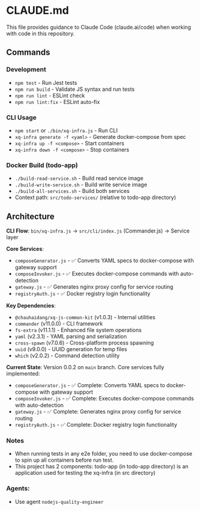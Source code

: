 # CLAUDE.md

This file provides guidance to Claude Code (claude.ai/code) when working with code in this repository.

## Commands

### Development
- `npm test` - Run Jest tests
- `npm run build` - Validate JS syntax and run tests
- `npm run lint` - ESLint check
- `npm run lint:fix` - ESLint auto-fix

### CLI Usage
- `npm start` or `./bin/xq-infra.js` - Run CLI
- `xq-infra generate -f <yaml>` - Generate docker-compose from spec
- `xq-infra up -f <compose>` - Start containers
- `xq-infra down -f <compose>` - Stop containers

### Docker Build (todo-app)
- `./build-read-service.sh` - Build read service image
- `./build-write-service.sh` - Build write service image
- `./build-all-services.sh` - Build both services
- Context path: `src/todo-services/` (relative to todo-app directory)

## Architecture

**CLI Flow**: `bin/xq-infra.js` → `src/cli/index.js` (Commander.js) → Service layer

**Core Services**:
- `composeGenerator.js` - ✅ Converts YAML specs to docker-compose with gateway support
- `composeInvoker.js` - ✅ Executes docker-compose commands with auto-detection
- `gateway.js` - ✅ Generates nginx proxy config for service routing
- `registryAuth.js` - ✅ Docker registry login functionality

**Key Dependencies**:
- `@chauhaidang/xq-js-common-kit` (v1.0.3) - Internal utilities
- `commander` (v11.0.0) - CLI framework
- `fs-extra` (v11.1.1) - Enhanced file system operations
- `yaml` (v2.3.1) - YAML parsing and serialization
- `cross-spawn` (v7.0.6) - Cross-platform process spawning
- `uuid` (v9.0.0) - UUID generation for temp files
- `which` (v2.0.2) - Command detection utility

**Current State**: Version 0.0.2 on `main` branch. Core services fully implemented:
- `composeGenerator.js` - ✅ Complete: Converts YAML specs to docker-compose with gateway support
- `composeInvoker.js` - ✅ Complete: Executes docker-compose commands with auto-detection
- `gateway.js` - ✅ Complete: Generates nginx proxy config for service routing
- `registryAuth.js` - ✅ Complete: Docker registry login functionality

### Notes
- When running tests in any e2e folder, you need to use docker-compose to spin up all containers before run test.
- This project has 2 components: todo-app (in todo-app directory) is an application used for testing the xq-infra (in src directory)

### Agents:
- Use agent `nodejs-quality-engineer`